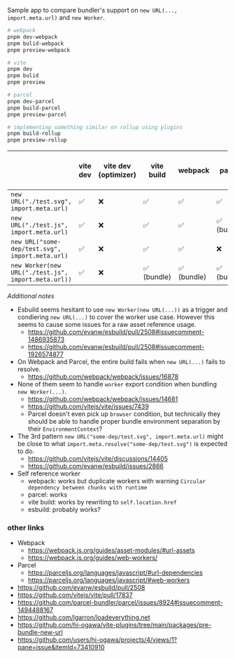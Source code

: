 Sample app to compare bundler's support on `new URL(..., import.meta.url)` and `new Worker`.

```sh
# webpack
pnpm dev-webpack
pnpm bulid-webpack
pnpm preview-webpack

# vite
pnpm dev
pnpm bulid
pnpm preview

# parcel
pnpm dev-parcel
pnpm build-parcel
pnpm preview-parcel

# implementing something similar on rollup using plugins
pnpm build-rollup
pnpm preview-rollup
```

|                                                   | vite dev | vite dev (optimizer) | vite build | webpack    | parcel     | esbuild [PR-2508](https://github.com/evanw/esbuild/pull/2508) | vite dev (optimizer [PR-17837](https://github.com/vitejs/vite/pull/17837)) |
|---------------------------------------------------|----------|-----------------------|------------|------------|------------|-------------------|--------------------------------|
| `new URL("./test.svg", import.meta.url)`            | ✅        | ❌                     | ✅          | ✅          | ✅          | ❓                 | ✅                              |
| `new URL("./test.js", import.meta.url)`             | ✅        | ❌                     | ✅          | ✅          | ✅ (bundle) | ✅ (chunk)        | ✅                              |
| `new URL("some-dep/test.svg", import.meta.url)`     | ✅        | ❌                     | ✅          | ✅          | ❌          | ❓                 | ❌                              |
| `new Worker(new URL("./test.js", import.meta.url))` | ✅        | ❌                     | ✅ (bundle) | ✅ (bundle) | ✅ (bundle) | ✅ (chunk)        | ✅ (bundle)                     |

_Additional notes_

- Esbuild seems hesitant to use `new Worker(new URL(...))` as a trigger and condiering `new URL(...)` to cover the worker use case. However this seems to cause some issues for a raw asset reference usage.
  - https://github.com/evanw/esbuild/pull/2508#issuecomment-1486935873
  - https://github.com/evanw/esbuild/pull/2508#issuecomment-1926574877
- On Webpack and Parcel, the entire build fails when `new URL(...)` fails to resolve.
  - https://github.com/webpack/webpack/issues/16878
- None of them seem to handle `worker` export condition when bundling `new Worker(...)`.
  - https://github.com/webpack/webpack/issues/14681
  - https://github.com/vitejs/vite/issues/7439
  - Parcel doesn't even pick up `browser` condition, but technically they should be able to handle proper bundle environment separation by their `EnvironmentContext`?
- The 3rd pattern `new URL("some-dep/test.svg", import.meta.url)` might be close to what `import.meta.resolve("some-dep/test.svg")` is expected to do.
  - https://github.com/vitejs/vite/discussions/14405
  - https://github.com/evanw/esbuild/issues/2866
- Self reference worker
  - webpack: works but duplicate workers with warning `Circular dependency between chunks with runtime`
  - parcel: works
  - vite build: works by rewriting to `self.location.href`
  - esbuild: probably works?

### other links

- Webpack
  - https://webpack.js.org/guides/asset-modules/#url-assets
  - https://webpack.js.org/guides/web-workers/
- Parcel
  - https://parceljs.org/languages/javascript/#url-dependencies
  - https://parceljs.org/languages/javascript/#web-workers
- https://github.com/evanw/esbuild/pull/2508
- https://github.com/vitejs/vite/pull/17837
- https://github.com/parcel-bundler/parcel/issues/8924#issuecomment-1494488167
- https://github.com/lgarron/loadeverything.net
- https://github.com/hi-ogawa/vite-plugins/tree/main/packages/pre-bundle-new-url
- https://github.com/users/hi-ogawa/projects/4/views/1?pane=issue&itemId=73410910
